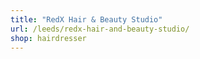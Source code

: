 ```yaml
---
title: "RedX Hair & Beauty Studio"
url: /leeds/redx-hair-and-beauty-studio/
shop: hairdresser
---
```

